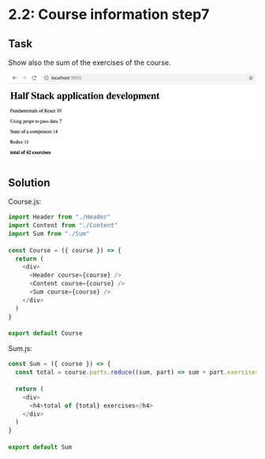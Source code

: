 # 2.2: Course information step7

## Task

Show also the sum of the exercises of the course. 

![final version of the application](./images/image2.png)

## Solution

Course.js:

```javascript
import Header from "./Header"
import Content from "./Content"
import Sum from "./Sum"

const Course = ({ course }) => {
  return (
    <div>
      <Header course={course} />
      <Content course={course} />
      <Sum course={course} />
    </div>
  )
}

export default Course
```

Sum.js:

```javascript
const Sum = ({ course }) => {
  const total = course.parts.reduce((sum, part) => sum + part.exercises, 0)
  
  return (
    <div>
      <h4>total of {total} exercises</h4>
    </div>
  )
}

export default Sum
```